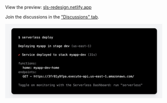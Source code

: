 View the preview: [sls-redesign.netlify.app](https://sls-redesign.netlify.app/)

Join the discussions in the ["Discussions" tab](https://github.com/serverless/cli-design/discussions).

[![](screen.png)](https://sls-redesign.netlify.app/)
